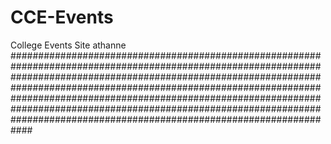 # CCE-Events
College Events Site
athanne
############################################################################################################################################################################################################################################################################################################################################################################################################
